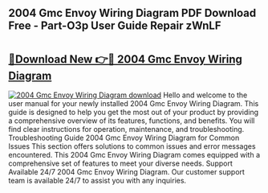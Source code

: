 ## 2004 Gmc Envoy Wiring Diagram PDF Download Free - Part-O3p User Guide Repair zWnLF

# <h2><a href="http://dfny2b.blite.top/?on=2004+Gmc+Envoy+Wiring+Diagram">🔗Download New 👉🔴 2004 Gmc Envoy Wiring Diagram</a></h2>

[![2004 Gmc Envoy Wiring Diagram download](https://i.imgur.com/lujVjoI.png)](http://dfny2b.blite.top/?on=2004+Gmc+Envoy+Wiring+Diagram)
Hello and welcome to the user manual for your newly installed 2004 Gmc Envoy Wiring Diagram. This guide is designed to help you get the most out of your product by providing a comprehensive overview of its features, functions, and benefits. You will find clear instructions for operation, maintenance, and troubleshooting. Troubleshooting Guide 2004 Gmc Envoy Wiring Diagram for Common Issues This section offers solutions to common issues and error messages encountered. This 2004 Gmc Envoy Wiring Diagram comes equipped with a comprehensive set of features to meet your diverse needs. Support Available 24/7 2004 Gmc Envoy Wiring Diagram. Our customer support team is available 24/7 to assist you with any inquiries.
